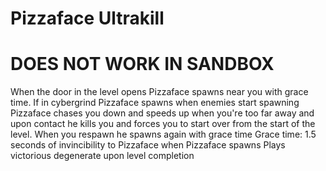 # Pizzaface Ultrakill
# DOES NOT WORK IN SANDBOX
When the door in the level opens Pizzaface spawns near you with grace  time.
If in cybergrind Pizzaface spawns when enemies start spawning
Pizzaface chases you down and speeds up when you're too far away and upon contact he kills you and forces you to start over from the start of the level. When you respawn he spawns again with grace time
Grace time: 1.5 seconds of invincibility to Pizzaface when Pizzaface spawns
Plays victorious degenerate upon level completion
